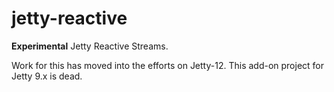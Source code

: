 # jetty-reactive

**Experimental** Jetty Reactive Streams.

Work for this has moved into the efforts on Jetty-12.
This add-on project for Jetty 9.x is dead.
